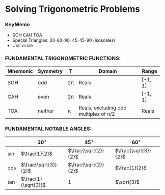 # Solving Trigonometric Problems

### KeyMemo
- SOH CAH TOA
- Special Triangles: 30-60-90,  45-45-90 (isosceles)
- Unit circle

### FUNDAMENTAL TRIGONOMETRIC  FUNCTIONS:

Mnemonic |Symmetry |T  |Domain                                |Range
---------|---------|---|--------------------------------------|-------
SOH      |odd      |2π |Reals                                 |[-1, 1]
CAH      |even     |2π |Reals                                 |[-1, 1]
TOA      |neither  |π  |Reals, excluding odd multiples of π/2 |Reals


### FUNDAMENTAL NOTABLE ANGLES:

|   |$30^\circ$           |$45^\circ$           |$60^\circ$
----|---------------------|---------------------|--------------------
sin |$\frac{1}{2}$        |$\frac{\sqrt{2}}{2}$ |$\frac{\sqrt{3}}{2}$
cos |$\frac{\sqrt{3}}{2}$ |$\frac{\sqrt{2}}{2}$ |$\frac{1}{2}$
tan |$\frac{1}{\sqrt{3}}$ |$1$                  |$\sqrt{3}$
